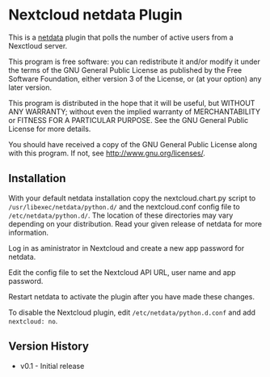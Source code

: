 # Nextcloud netdata Plugin

This is a [netdata](https://github.com/netdata/netdata/) plugin that polls
the number of active users from a Nexctloud server.

This program is free software: you can redistribute it and/or modify
it under the terms of the GNU General Public License as published by
the Free Software Foundation, either version 3 of the License, or
(at your option) any later version.

This program is distributed in the hope that it will be useful,
but WITHOUT ANY WARRANTY; without even the implied warranty of
MERCHANTABILITY or FITNESS FOR A PARTICULAR PURPOSE.  See the
GNU General Public License for more details.

You should have received a copy of the GNU General Public License
along with this program.  If not, see http://www.gnu.org/licenses/.

## Installation

With your default netdata installation copy the nextcloud.chart.py script to
`/usr/libexec/netdata/python.d/` and the nextcloud.conf config file to
`/etc/netdata/python.d/`. The location of these directories may vary depending
on your distribution. Read your given release of netdata for more information.

Log in as aministrator in Nextcloud and create a new app password for netdata.

Edit the config file to set the Nextcloud API URL, user name and app password.

Restart netdata to activate the plugin after you have made these changes.

To disable the Nextcloud plugin, edit `/etc/netdata/python.d.conf` and add
`nextcloud: no`.

## Version History

- v0.1 - Initial release
